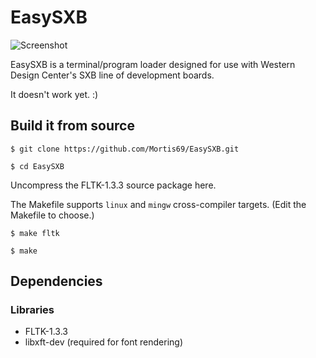 EasySXB
=======

![Screenshot](https://raw.githubusercontent.com/Mortis69/EasySXB/master/screenshots/screenshot.png)

EasySXB is a terminal/program loader designed for use with Western Design Center's SXB line of development boards.

It doesn't work yet. :)

## Build it from source
```$ git clone https://github.com/Mortis69/EasySXB.git```

```$ cd EasySXB```

Uncompress the FLTK-1.3.3 source package here.

The Makefile supports ```linux``` and ```mingw``` cross-compiler targets.
(Edit the Makefile to choose.)

```$ make fltk```

```$ make```

## Dependencies

### Libraries

 * FLTK-1.3.3
 * libxft-dev (required for font rendering)


